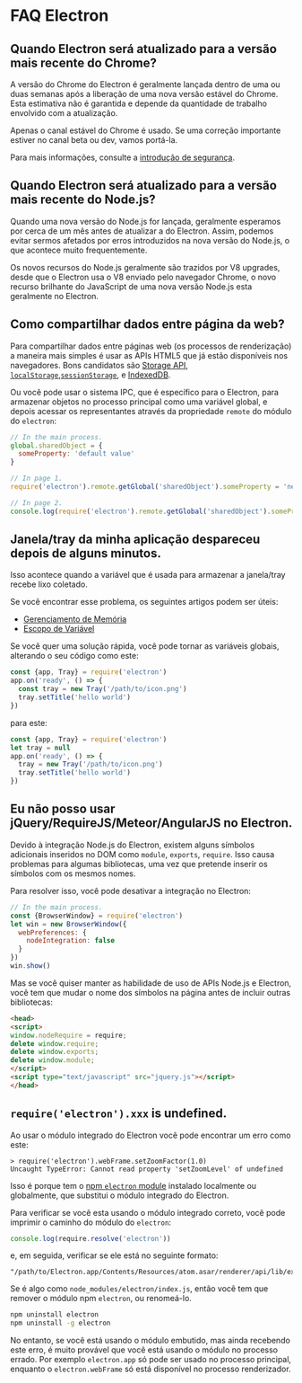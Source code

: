 # FAQ Electron

## Quando Electron será atualizado para a versão mais recente do Chrome?

A versão do Chrome do Electron é geralmente lançada dentro de uma ou duas semanas após a liberação de uma nova versão estável do Chrome. Esta estimativa não é garantida e depende da quantidade de trabalho envolvido com a atualização.

Apenas o canal estável do Chrome é usado. Se uma correção importante estiver no canal beta ou dev, vamos portá-la.

Para mais informações, consulte a [introdução de segurança](tutorial/security.md).

## Quando Electron será atualizado para a versão mais recente do Node.js?

Quando uma nova versão do Node.js for lançada, geralmente esperamos por cerca de um mês antes de atualizar a do Electron. Assim, podemos evitar sermos afetados por erros introduzidos na nova versão do Node.js, o que acontece muito frequentemente.

Os novos recursos do Node.js geralmente são trazidos por V8 upgrades, desde que o Electron usa o V8 enviado pelo navegador Chrome, o novo recurso brilhante do JavaScript de uma nova versão Node.js esta geralmente no Electron.

## Como compartilhar dados entre página da web?

Para compartilhar dados entre páginas web (os processos de renderização) a maneira mais simples é usar as APIs HTML5 que já estão disponíveis nos navegadores. Bons candidatos são [Storage API][storage], [`localStorage`][local-storage],[`sessionStorage`][session-storage], e [IndexedDB][indexed-db].

Ou você pode usar o sistema IPC, que é específico para o Electron, para armazenar objetos no processo principal como uma variável global, e depois acessar os representantes através da propriedade `remote` do módulo do `electron`:

```javascript
// In the main process.
global.sharedObject = {
  someProperty: 'default value'
}
```

```javascript
// In page 1.
require('electron').remote.getGlobal('sharedObject').someProperty = 'new value'
```

```javascript
// In page 2.
console.log(require('electron').remote.getGlobal('sharedObject').someProperty)
```

## Janela/tray da minha aplicação despareceu depois de alguns minutos.

Isso acontece quando a variável que é usada para armazenar a janela/tray recebe lixo coletado.

Se você encontrar esse problema, os seguintes artigos podem ser úteis:

* [Gerenciamento de Memória][memory-management]
* [Escopo de Variável][variable-scope]

Se você quer uma solução rápida, você pode tornar as variáveis globais, alterando o seu código como este:

```javascript
const {app, Tray} = require('electron')
app.on('ready', () => {
  const tray = new Tray('/path/to/icon.png')
  tray.setTitle('hello world')
})
```

para este:

```javascript
const {app, Tray} = require('electron')
let tray = null
app.on('ready', () => {
  tray = new Tray('/path/to/icon.png')
  tray.setTitle('hello world')
})
```

## Eu não posso usar jQuery/RequireJS/Meteor/AngularJS no Electron.

Devido à integração Node.js do Electron, existem alguns símbolos adicionais inseridos no DOM como `module`, `exports`, `require`. Isso causa problemas para algumas bibliotecas, uma vez que pretende inserir os símbolos com os mesmos nomes.

Para resolver isso, você pode desativar a integração no Electron:

```javascript
// In the main process.
const {BrowserWindow} = require('electron')
let win = new BrowserWindow({
  webPreferences: {
    nodeIntegration: false
  }
})
win.show()
```

Mas se você quiser manter as habilidade de uso de APIs Node.js e Electron, você tem que mudar o nome dos símbolos na página antes de incluir outras bibliotecas:

```html
<head>
<script>
window.nodeRequire = require;
delete window.require;
delete window.exports;
delete window.module;
</script>
<script type="text/javascript" src="jquery.js"></script>
</head>
```

## `require('electron').xxx` is undefined.

Ao usar o módulo integrado do Electron você pode encontrar um erro como este:

```
> require('electron').webFrame.setZoomFactor(1.0)
Uncaught TypeError: Cannot read property 'setZoomLevel' of undefined
```

Isso é porque tem o [npm `electron` module][electron-module] instalado localmente ou globalmente, que substitui o módulo integrado do Electron.

Para verificar se você esta usando o módulo integrado correto, você pode imprimir o caminho do módulo do `electron`:

```javascript
console.log(require.resolve('electron'))
```

e, em seguida, verificar se ele está no seguinte formato:

```
"/path/to/Electron.app/Contents/Resources/atom.asar/renderer/api/lib/exports/electron.js"
```

Se é algo como `node_modules/electron/index.js`, então você tem que remover o módulo npm `electron`, ou renomeá-lo.

```bash
npm uninstall electron
npm uninstall -g electron
```

No entanto, se você está usando o módulo embutido, mas ainda recebendo este erro, é muito provável que você está usando o módulo no processo errado. Por exemplo `electron.app` só pode ser usado no processo principal, enquanto o `electron.webFrame` só está disponível no processo renderizador.

[memory-management]: https://developer.mozilla.org/en-US/docs/Web/JavaScript/Memory_Management
[variable-scope]: https://msdn.microsoft.com/library/bzt2dkta(v=vs.94).aspx
[electron-module]: https://www.npmjs.com/package/electron
[storage]: https://developer.mozilla.org/en-US/docs/Web/API/Storage
[local-storage]: https://developer.mozilla.org/en-US/docs/Web/API/Window/localStorage
[session-storage]: https://developer.mozilla.org/en-US/docs/Web/API/Window/sessionStorage
[indexed-db]: https://developer.mozilla.org/en-US/docs/Web/API/IndexedDB_API
